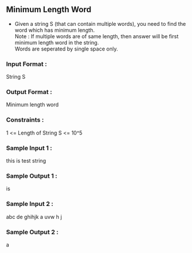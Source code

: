 ## Minimum Length Word
* Given a string S (that can contain multiple words), you need to find the word which has minimum length.<br/>
Note : If multiple words are of same length, then answer will be first minimum length word in the string.<br/>
Words are seperated by single space only.
### Input Format :
String S
### Output Format :
Minimum length word
### Constraints :
1 <= Length of String S <= 10^5
### Sample Input 1 :
this is test string
### Sample Output 1 :
is
### Sample Input 2 :
abc de ghihjk a uvw h j
### Sample Output 2 :
a